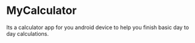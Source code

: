 # MyCalculator
Its a calculator app for you android device to help you finish basic day to day calculations.
